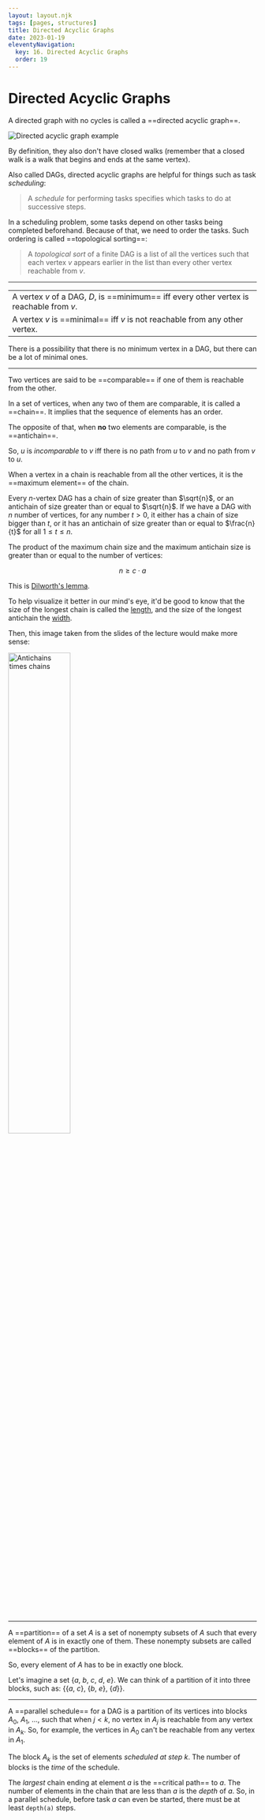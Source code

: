 ```yaml
---
layout: layout.njk
tags: [pages, structures]
title: Directed Acyclic Graphs
date: 2023-01-19
eleventyNavigation:
  key: 16. Directed Acyclic Graphs
  order: 19
---
```


# Directed Acyclic Graphs

A directed graph with no cycles is called a ==directed acyclic graph==.

![Directed acyclic graph example](https://upload.wikimedia.org/wikipedia/commons/thumb/3/39/Directed_acyclic_graph_3.svg/320px-Directed_acyclic_graph_3.svg.png)

By definition, they also don't have closed walks (remember that a closed walk is a walk that begins and ends at the same vertex).

Also called DAGs, directed acyclic graphs are helpful for things such as task _scheduling_: 

> A _schedule_ for performing tasks specifies which tasks to do at successive steps.

In a scheduling problem, some tasks depend on other tasks being completed beforehand. Because of that, we need to order the tasks. Such ordering is called ==topological sorting==:

> A _topological sort_ of a finite DAG is a list of all the vertices such that each vertex $v$ appears earlier in the list than every other vertex reachable from $v$.

---

|  |
| :--- |
| A vertex $v$ of a DAG, $D$, is ==minimum== iff every other vertex is reachable from $v$. |
| A vertex $v$ is ==minimal== iff $v$ is not reachable from any other vertex. |

There is a possibility that there is no minimum vertex in a DAG, but there can be a lot of minimal ones.

---

Two vertices are said to be ==comparable== if one of them is reachable from the other.

In a set of vertices, when any two of them are comparable, it is called a ==chain==. It implies that the sequence of elements has an order.

The opposite of that, when **no** two elements are comparable, is the ==antichain==.

So, $u$ is _incomparable_ to $v$ iff there is no path from $u$ to $v$ and no path from $v$ to $u$.

When a vertex in a chain is reachable from all the other vertices, it is the ==maximum element== of the chain.

Every $n$-vertex DAG has a chain of size greater than $\sqrt{n}$, or an antichain of size greater than or equal to $\sqrt{n}$. If we have a DAG with $n$ number of vertices, for any number $t \gt 0$, it either has a chain of size bigger than $t$, or it has an antichain of size greater than or equal to $\frac{n}{t}$ for all $1 \leq t \leq n$.

The product of the maximum chain size and the maximum antichain size is greater than or equal to the number of vertices:

$$n \geq c \cdot a$$

This is [Dilworth's lemma](https://mathworld.wolfram.com/DilworthsLemma.html).

To help visualize it better in our mind's eye, it'd be good to know that the size of the longest chain is called the [length](https://mathworld.wolfram.com/PartialOrderLength.html), and the size of the longest antichain the [width](https://mathworld.wolfram.com/PartialOrderWidth.html).

Then, this image taken from the slides of the lecture would make more sense:

<img src="../images/antichains-chains.png" alt="Antichains times chains" width="50%">

---

A ==partition== of a set $A$ is a set of nonempty subsets of $A$ such that every element of $A$ is in exactly one of them. These nonempty subsets are called ==blocks== of the partition.

So, every element of $A$ has to be in exactly one block.

Let's imagine a set $\{a, \ b, \ c, \ d, \ e\}$.
We can think of a partition of it into three blocks, such as: $\{\{a, \ c\}, \ \{b, \ e\}, \ \{d\}\}$.

---

A ==parallel schedule== for a DAG is a partition of its vertices into blocks $A_0, \ A_1, \ ...,$ such that when $j \lt k$, no vertex in $A_j$ is reachable from any vertex in $A_k$.
So, for example, the vertices in $A_0$ can't be reachable from any vertex in $A_1$.

The block $A_k$ is the set of elements _scheduled at step $k$_. 
The number of blocks is the _time_ of the schedule.

The _largest_ chain ending at element $a$ is the ==critical path== to $a$.
The number of elements in the chain that are less than $a$ is the _depth_ of $a$.
So, in a parallel schedule, before task $a$ can even be started, there must be at least `depth(a)` steps.
